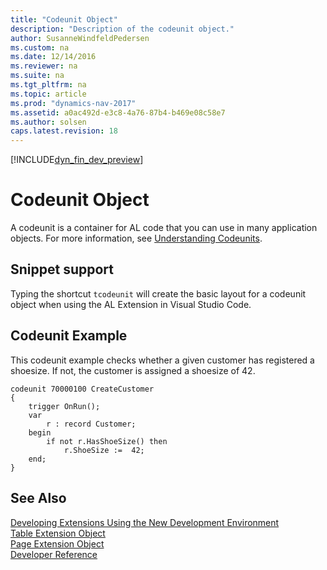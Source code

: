 ```yaml
---
title: "Codeunit Object"
description: "Description of the codeunit object."
author: SusanneWindfeldPedersen
ms.custom: na
ms.date: 12/14/2016
ms.reviewer: na
ms.suite: na
ms.tgt_pltfrm: na
ms.topic: article
ms.prod: "dynamics-nav-2017"
ms.assetid: a0ac492d-e3c8-4a76-87b4-b469e08c58e7
ms.author: solsen
caps.latest.revision: 18
---
```


[!INCLUDE[dyn_fin_dev_preview](../dynamics-nav/includes/newdev_dev_preview.md)]

# Codeunit Object
A codeunit is a container for AL code that you can use in many application objects. For more information, see [Understanding Codeunits](understanding-codeunits.md).

## Snippet support
Typing the shortcut ```tcodeunit``` will create the basic layout for a codeunit object when using the AL Extension in Visual Studio Code.

## Codeunit Example
This codeunit example checks whether a given customer has registered a shoesize. If not, the customer is assigned a shoesize of 42.

```
codeunit 70000100 CreateCustomer
{
    trigger OnRun();
    var
        r : record Customer;
    begin
        if not r.HasShoeSize() then
            r.ShoeSize :=  42;  
    end;
}

```

## See Also
[Developing Extensions Using the New Development Environment](newdev-dev-overview.md)  
[Table Extension Object](newdev-table-ext-object.md)  
[Page Extension Object](newdev-page-ext-object.md)  
[Developer Reference](newdev-reference-overview.md)
